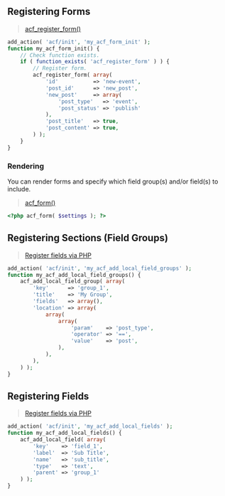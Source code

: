 Registering Forms
-----------------

> [acf\_register\_form()](https://www.advancedcustomfields.com/resources/acf_register_form/)

```php
add_action( 'acf/init', 'my_acf_form_init' );
function my_acf_form_init() {
	// Check function exists.
	if ( function_exists( 'acf_register_form' ) ) {
		// Register form.
		acf_register_form( array(
			'id'           => 'new-event',
			'post_id'      => 'new_post',
			'new_post'     => array(
				'post_type'   => 'event',
				'post_status' => 'publish'
			),
			'post_title'   => true,
			'post_content' => true,
		) );
	}
}
```

### Rendering

You can render forms and specify which field group(s) and/or field(s) to include.

> [acf\_form()](https://www.advancedcustomfields.com/resources/acf_form/)

```php
<?php acf_form( $settings ); ?>
```

Registering Sections (Field Groups)
-----------------------------------

> [Register fields via PHP](https://www.advancedcustomfields.com/resources/register-fields-via-php/)

```php
add_action( 'acf/init', 'my_acf_add_local_field_groups' );
function my_acf_add_local_field_groups() {
	acf_add_local_field_group( array(
		'key'      => 'group_1',
		'title'    => 'My Group',
		'fields'   => array(),
		'location' => array(
			array(
				array(
					'param'    => 'post_type',
					'operator' => '==',
					'value'    => 'post',
				),
			),
		),
	) );
}
```

Registering Fields
------------------

> [Register fields via PHP](https://www.advancedcustomfields.com/resources/register-fields-via-php/)

```php
add_action( 'acf/init', 'my_acf_add_local_fields' );
function my_acf_add_local_fields() {
	acf_add_local_field( array(
		'key'    => 'field_1',
		'label'  => 'Sub Title',
		'name'   => 'sub_title',
		'type'   => 'text',
		'parent' => 'group_1'
	) );
}
```